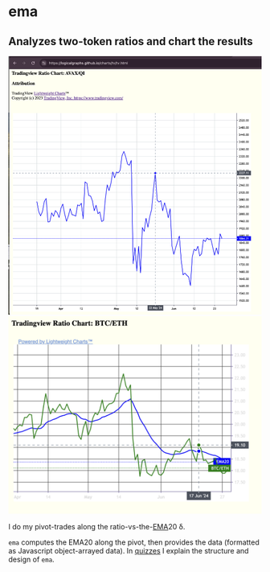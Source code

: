 # ema

## Analyzes two-token ratios and chart the results

![BTC/ETH ratio](../../quizzes/quiz12/imgs/tv-01-no-ema.png)
![BTC/ETH EMA20](../../quizzes/quiz12/imgs/tv-02-ema.png)

I do my pivot-trades along the 
ratio-vs-the-[EMA](https://www.investopedia.com/terms/e/ema.asp)20 δ.

`ema` computes the EMA20 along the pivot, then provides the data (formatted
as Javascript object-arrayed data). In [quizzes](../../quizzes) I explain the 
structure and design of `ema`.
